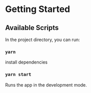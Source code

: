 # Getting Started

## Available Scripts

In the project directory, you can run:

### `yarn`

install dependencies

### `yarn start`

Runs the app in the development mode.
